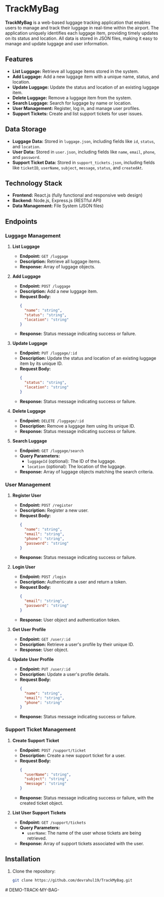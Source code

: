 # TrackMyBag

**TrackMyBag** is a web-based luggage tracking application that enables users to manage and track their luggage in real-time within the airport. The application uniquely identifies each luggage item, providing timely updates on its status and location. All data is stored in JSON files, making it easy to manage and update luggage and user information.

## Features

- **List Luggage:** Retrieve all luggage items stored in the system.
- **Add Luggage:** Add a new luggage item with a unique name, status, and location.
- **Update Luggage:** Update the status and location of an existing luggage item.
- **Delete Luggage:** Remove a luggage item from the system.
- **Search Luggage:** Search for luggage by name or location.
- **User Management:** Register, log in, and manage user profiles.
- **Support Tickets:** Create and list support tickets for user issues.

## Data Storage

- **Luggage Data:** Stored in `luggage.json`, including fields like `id`, `status`, and `location`.
- **User Data:** Stored in `user.json`, including fields like `name`, `email`, `phone`, and `password`.
- **Support Ticket Data:** Stored in `support_tickets.json`, including fields like `ticketID`, `userName`, `subject`, `message`, `status`, and `createdAt`.

## Technology Stack

- **Frontend:** React.js (fully functional and responsive web design)
- **Backend:** Node.js, Express.js (RESTful API)
- **Data Management:** File System (JSON files)

## Endpoints

### Luggage Management

1. **List Luggage**
   - **Endpoint:** `GET /luggage`
   - **Description:** Retrieve all luggage items.
   - **Response:** Array of luggage objects.

2. **Add Luggage**
   - **Endpoint:** `POST /luggage`
   - **Description:** Add a new luggage item.
   - **Request Body:**
     ```json
     {
       "name": "string",
       "status": "string",
       "location": "string"
     }
     ```
   - **Response:** Status message indicating success or failure.

3. **Update Luggage**
   - **Endpoint:** `PUT /luggage/:id`
   - **Description:** Update the status and location of an existing luggage item by its unique ID.
   - **Request Body:**
     ```json
     {
       "status": "string",
       "location": "string"
     }
     ```
   - **Response:** Status message indicating success or failure.

4. **Delete Luggage**
   - **Endpoint:** `DELETE /luggage/:id`
   - **Description:** Remove a luggage item using its unique ID.
   - **Response:** Status message indicating success or failure.

5. **Search Luggage**
   - **Endpoint:** `GET /luggage/search`
   - **Query Parameters:**
     - `luggageId` (optional): The ID of the luggage.
     - `location` (optional): The location of the luggage.
   - **Response:** Array of luggage objects matching the search criteria.

### User Management

1. **Register User**
   - **Endpoint:** `POST /register`
   - **Description:** Register a new user.
   - **Request Body:**
     ```json
     {
       "name": "string",
       "email": "string",
       "phone": "string",
       "password": "string"
     }
     ```
   - **Response:** Status message indicating success or failure.

2. **Login User**
   - **Endpoint:** `POST /login`
   - **Description:** Authenticate a user and return a token.
   - **Request Body:**
     ```json
     {
       "email": "string",
       "password": "string"
     }
     ```
   - **Response:** User object and authentication token.

3. **Get User Profile**
   - **Endpoint:** `GET /user/:id`
   - **Description:** Retrieve a user's profile by their unique ID.
   - **Response:** User object.

4. **Update User Profile**
   - **Endpoint:** `PUT /user/:id`
   - **Description:** Update a user's profile details.
   - **Request Body:**
     ```json
     {
       "name": "string",
       "email": "string",
       "phone": "string"
     }
     ```
   - **Response:** Status message indicating success or failure.

### Support Ticket Management

1. **Create Support Ticket**
   - **Endpoint:** `POST /support/ticket`
   - **Description:** Create a new support ticket for a user.
   - **Request Body:**
     ```json
     {
       "userName": "string",
       "subject": "string",
       "message": "string"
     }
     ```
   - **Response:** Status message indicating success or failure, with the created ticket object.

2. **List User Support Tickets**
   - **Endpoint:** `GET /support/tickets`
   - **Query Parameters:**
     - `userName`: The name of the user whose tickets are being retrieved.
   - **Response:** Array of support tickets associated with the user.

## Installation

1. Clone the repository:
   ```bash
   git clone https://github.com/devrahul19/TrackMyBag.git
   
#   D E M O - T R A C K - M Y - B A G -  
 